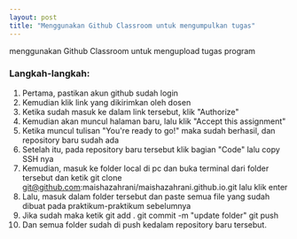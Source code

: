 ```yaml
---
layout: post
title: "Menggunakan Github Classroom untuk mengumpulkan tugas"
---
```


menggunakan Github Classroom untuk mengupload tugas program

### Langkah-langkah:
1. Pertama, pastikan akun github sudah login
2. Kemudian klik link yang dikirimkan oleh dosen
3. Ketika sudah masuk ke dalam link tersebut, klik "Authorize"
4. Kemudian akan muncul halaman baru, lalu klik "Accept this assignment"
5. Ketika muncul tulisan "You're ready to go!" maka sudah berhasil, dan repository baru sudah ada
6. Setelah itu, pada repository baru tersebut klik bagian "Code" lalu copy SSH nya
7. Kemudian, masuk ke folder local di pc dan buka terminal dari folder tersebut dan ketik
    git clone git@github.com:maishazahrani/maishazahrani.github.io.git
    lalu klik enter
8. Lalu, masuk dalam folder tersebut dan paste semua file yang sudah dibuat pada        praktikum-praktikum sebelumnya
9. Jika sudah maka ketik
    git add .
    git commit -m "update folder"
    git push
10. Dan semua folder sudah di push kedalam repository baru tersebut.
